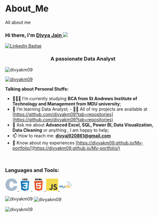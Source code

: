 # About_Me
All about me

### Hi there, I'm <a href="" target="_blank"> Divya Jain </a> <img src="https://media.giphy.com/media/hvRJCLFzcasrR4ia7z/giphy.gif" width="25px">
[![Linkedin Badge](https://img.shields.io/badge/-LinkedIn-0e76a8?style=flat-square&logo=Linkedin&logoColor=white)](https://www.linkedin.com/in/divyajain82)
<h3 align="center">A passionate Data Analyst</h3>

<p align="left"> <img src="https://komarev.com/ghpvc/?username=divyakm09&label=Profile%20views&color=0e75b6&style=flat" alt="divyakm09" /> </p>

<p align="left"> <a href="https://github.com/ryo-ma/github-profile-trophy"><img src="https://github-profile-trophy.vercel.app/?username=divyakm09" alt="divyakm09" /></a> </p>

  **Talking about Personal Stuffs:**

- 👨🏻‍💻 I’m currently studying **BCA from St Andrews Institute of Technology and Management from MDU university**;
- 🚀 I’m learning Data Analyst; - 👨‍💻 All of my projects are available at [https://github.com/divyakm09?tab=repositories](https://github.com/divyakm09?tab=repositories)
- 💬 Ask me about **Advanced Excel, SQL, Power BI, Data Visualization, Data Cleaning** or anything , I am happy to help;
- 📫 How to reach me: **divyaj920861@gmail.com**
- 📄 Know about my experiences [https://divyakm09.github.io/My-portfolio/](https://divyakm09.github.io/My-portfolio/)
 
</br>

<h3 align="left">Languages and Tools:</h3>
<p align="left"> <a href="https://www.cprogramming.com/" target="_blank" rel="noreferrer"> <img src="https://raw.githubusercontent.com/devicons/devicon/master/icons/c/c-original.svg" alt="c" width="40" height="40"/> </a> <a href="https://www.w3schools.com/css/" target="_blank" rel="noreferrer"> <img src="https://raw.githubusercontent.com/devicons/devicon/master/icons/css3/css3-original-wordmark.svg" alt="css3" width="40" height="40"/> </a> <a href="https://www.w3.org/html/" target="_blank" rel="noreferrer"> <img src="https://raw.githubusercontent.com/devicons/devicon/master/icons/html5/html5-original-wordmark.svg" alt="html5" width="40" height="40"/> </a> <a href="https://developer.mozilla.org/en-US/docs/Web/JavaScript" target="_blank" rel="noreferrer"> <img src="https://raw.githubusercontent.com/devicons/devicon/master/icons/javascript/javascript-original.svg" alt="javascript" width="40" height="40"/> </a> <a href="https://www.mysql.com/" target="_blank" rel="noreferrer"> <img src="https://raw.githubusercontent.com/devicons/devicon/master/icons/mysql/mysql-original-wordmark.svg" alt="mysql" width="40" height="40"/> </a> </p>

<p><img align="left" src="https://github-readme-stats.vercel.app/api/top-langs?username=divyakm09&show_icons=true&locale=en&layout=compact" alt="divyakm09" /></p>

<p>&nbsp;<img align="center" src="https://github-readme-stats.vercel.app/api?username=divyakm09&show_icons=true&locale=en" alt="divyakm09" /></p>

<p><img align="center" src="https://github-readme-streak-stats.herokuapp.com/?user=divyakm09&" alt="divyakm09" /></p>
